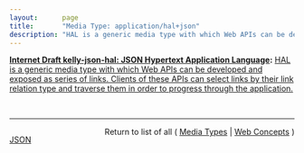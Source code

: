 ```yaml
---
layout:      page
title:       "Media Type: application/hal+json"
description: "HAL is a generic media type with which Web APIs can be developed and exposed as series of links. Clients of these APIs can select links by their link relation type and traverse them in order to progress through the application."
---
```


**[Internet Draft kelly-json-hal: JSON Hypertext Application Language](/specs/IETF/I-D/kelly-json-hal "This document proposes a media type for representing resources and their relations with hyperlinks."):** [HAL is a generic media type with which Web APIs can be developed and exposed as series of links. Clients of these APIs can select links by their link relation type and traverse them in order to progress through the application.](http://tools.ietf.org/html/draft-kelly-json-hal#section-1 "Read documentation for Media Type &#34;application/hal+json&#34;")

<br/>
<hr/>

<p style="float : left"><a href="application/hal+json.json" title="JSON representing this particular Web Concept value">JSON</a></p>
<p style="text-align: right">Return to list of all ( <a href="../media-types">Media Types</a> | <a href="../">Web Concepts</a> )</p>
